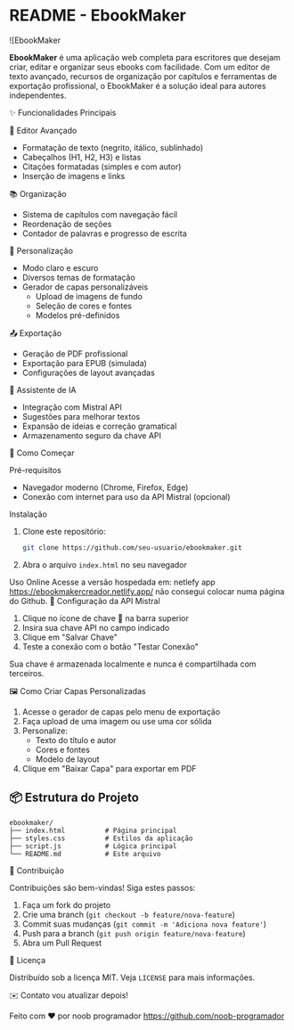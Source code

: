 # README - EbookMaker

![EbookMaker

**EbookMaker** é uma aplicação web completa para escritores que desejam criar, editar e organizar seus ebooks com facilidade. Com um editor de texto avançado, recursos de organização por capítulos e ferramentas de exportação profissional, o EbookMaker é a solução ideal para autores independentes.

✨ Funcionalidades Principais

📝 Editor Avançado
- Formatação de texto (negrito, itálico, sublinhado)
- Cabeçalhos (H1, H2, H3) e listas
- Citações formatadas (simples e com autor)
- Inserção de imagens e links

📚 Organização
- Sistema de capítulos com navegação fácil
- Reordenação de seções
- Contador de palavras e progresso de escrita

🎨 Personalização
- Modo claro e escuro
- Diversos temas de formatação
- Gerador de capas personalizáveis
  - Upload de imagens de fundo
  - Seleção de cores e fontes
  - Modelos pré-definidos

📤 Exportação
- Geração de PDF profissional
- Exportação para EPUB (simulada)
- Configurações de layout avançadas

🤖 Assistente de IA
- Integração com Mistral API
- Sugestões para melhorar textos
- Expansão de ideias e correção gramatical
- Armazenamento seguro da chave API

🚀 Como Começar

Pré-requisitos
- Navegador moderno (Chrome, Firefox, Edge)
- Conexão com internet para uso da API Mistral (opcional)

Instalação
1. Clone este repositório:
   ```bash
   git clone https://github.com/seu-usuario/ebookmaker.git
   ```
2. Abra o arquivo `index.html` no seu navegador

Uso Online
Acesse a versão hospedada em: netlefy app
https://ebookmakercreador.netlify.app/
não consegui colocar numa página do Github.
🔧 Configuração da API Mistral

1. Clique no ícone de chave 🔑 na barra superior
2. Insira sua chave API no campo indicado
3. Clique em "Salvar Chave"
4. Teste a conexão com o botão "Testar Conexão"

Sua chave é armazenada localmente e nunca é compartilhada com terceiros.

🖼️ Como Criar Capas Personalizadas

1. Acesse o gerador de capas pelo menu de exportação
2. Faça upload de uma imagem ou use uma cor sólida
3. Personalize:
   - Texto do título e autor
   - Cores e fontes
   - Modelo de layout
4. Clique em "Baixar Capa" para exportar em PDF

## 📦 Estrutura do Projeto

```
ebookmaker/
├── index.html          # Página principal
├── styles.css          # Estilos da aplicação
├── script.js           # Lógica principal
└── README.md           # Este arquivo
```

🤝 Contribuição

Contribuições são bem-vindas! Siga estes passos:

1. Faça um fork do projeto
2. Crie uma branch (`git checkout -b feature/nova-feature`)
3. Commit suas mudanças (`git commit -m 'Adiciona nova feature'`)
4. Push para a branch (`git push origin feature/nova-feature`)
5. Abra um Pull Request

📄 Licença

Distribuído sob a licença MIT. Veja `LICENSE` para mais informações.

✉️ Contato
vou atualizar depois!

Feito com ❤️ por noob programador
https://github.com/noob-programador
